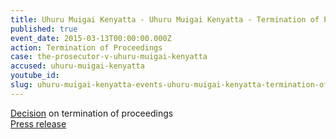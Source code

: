 ```yaml
---
title: Uhuru Muigai Kenyatta - Uhuru Muigai Kenyatta - Termination of Proceedings
published: true
event_date: 2015-03-13T00:00:00.000Z
action: Termination of Proceedings
case: the-prosecutor-v-uhuru-muigai-kenyatta
accused: uhuru-muigai-kenyatta
youtube_id:
slug: uhuru-muigai-kenyatta-events-uhuru-muigai-kenyatta-termination-of-proceedings
---
```



[Decision](https://www.icc-cpi.int/Pages/record.aspx?docNo=ICC-01/09-02/11-1005) on termination of proceedings
<br>[Press release](https://www.icc-cpi.int/pages/item.aspx?name=pr1099)